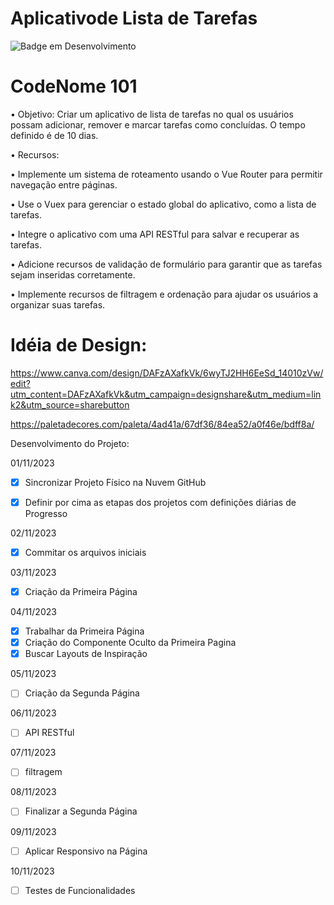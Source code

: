 # Aplicativode Lista de Tarefas

![Badge em Desenvolvimento](http://img.shields.io/static/v1?label=STATUS&message=EM%20DESENVOLVIMENTO&color=GREEN&style=for-the-badge)

# CodeNome 101

•	Objetivo: Criar um aplicativo de lista de tarefas no qual os usuários possam adicionar, remover e marcar tarefas como concluídas. O tempo definido é de 10 dias.

•	Recursos:

•	Implemente um sistema de roteamento usando o Vue Router para permitir navegação entre páginas.

•	Use o Vuex para gerenciar o estado global do aplicativo, como a lista de tarefas.

•	Integre o aplicativo com uma API RESTful para salvar e recuperar as tarefas.

•	Adicione recursos de validação de formulário para garantir que as tarefas sejam inseridas corretamente.

•	Implemente recursos de filtragem e ordenação para ajudar os usuários a organizar suas tarefas.

# Idéia de Design:
https://www.canva.com/design/DAFzAXafkVk/6wyTJ2HH6EeSd_14010zVw/edit?utm_content=DAFzAXafkVk&utm_campaign=designshare&utm_medium=link2&utm_source=sharebutton

https://paletadecores.com/paleta/4ad41a/67df36/84ea52/a0f46e/bdff8a/

Desenvolvimento do Projeto: 

01/11/2023

-[x] Sincronizar Projeto Físico na Nuvem GitHub
-[x] Definir por cima as etapas dos projetos com definições diárias de Progresso



02/11/2023

-[x] Commitar os arquivos iniciais 


03/11/2023

-[x] Criação da Primeira Página 

04/11/2023

-[x] Trabalhar da Primeira Página 
-[x] Criação do Componente Oculto da Primeira Pagina
-[x] Buscar Layouts de Inspiração

05/11/2023

-[ ] Criação da Segunda Página

06/11/2023

-[ ] API RESTful

07/11/2023

-[ ] filtragem

08/11/2023

-[ ] Finalizar a Segunda Página

09/11/2023

-[ ] Aplicar Responsivo na Página

10/11/2023

-[ ] Testes de Funcionalidades



